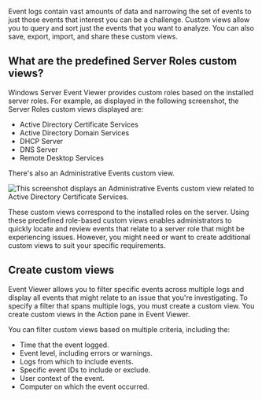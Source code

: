 Event logs contain vast amounts of data and narrowing the set of events to just those events that interest you can be a challenge. Custom views allow you to query and sort just the events that you want to analyze. You can also save, export, import, and share these custom views.

## What are the predefined Server Roles custom views?

Windows Server Event Viewer provides custom roles based on the installed server roles. For example, as displayed in the following screenshot, the Server Roles custom views displayed are:

- Active Directory Certificate Services
- Active Directory Domain Services
- DHCP Server
- DNS Server
- Remote Desktop Services

There's also an Administrative Events custom view.

![This screenshot displays an Administrative Events custom view related to Active Directory Certificate Services.](../media/custom-views.png)

These custom views correspond to the installed roles on the server. Using these predefined role-based custom views enables administrators to quickly locate and review events that relate to a server role that might be experiencing issues. However, you might need or want to create additional custom views to suit your specific requirements.

## Create custom views

Event Viewer allows you to filter specific events across multiple logs and display all events that might relate to an issue that you're investigating. To specify a filter that spans multiple logs, you must create a custom view. You create custom views in the Action pane in Event Viewer.

You can filter custom views based on multiple criteria, including the:

- Time that the event logged.
- Event level, including errors or warnings.
- Logs from which to include events.
- Specific event IDs to include or exclude.
- User context of the event.
- Computer on which the event occurred.
